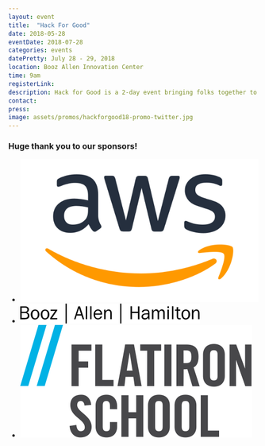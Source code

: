 ```yaml
---
layout: event
title:  "Hack For Good"
date: 2018-05-28
eventDate: 2018-07-28
categories: events
datePretty: July 28 - 29, 2018
location: Booz Allen Innovation Center
time: 9am
registerLink: 
description: Hack for Good is a 2-day event bringing folks together to work on projects that support our community. Progress on projects will be presented in a science fair format at the conclusion of the event. This is a different kind of hackathon. No competition, no award money; just bringing people together to learn, make connections, and build something awesome!
contact:
press:
image: assets/promos/hackforgood18-promo-twitter.jpg
---
```


### Huge thank you to our sponsors!
<div class="m-sponsors">
  <ul>
    <li><a href="https://aws.amazon.com/careers/"><img src="assets/sponsors/amazon.svg" alt="Amazon Web Services"></a></li>
    <li><a href="https://www.boozallen.com/"><img src="/assets/sponsors/booz-allen.svg" alt="Booz Allen"></a></li>
    <li><a href="https://flatironschool.com/washington-dc-campus/?utm_campaign=Sponsored_Content&utm_source=DCFemtech&utm_medium=DCcampus"><img src="/assets/sponsors/flatiron.svg" alt="Flatiron School"></a></li>
  </ul>
</div>

